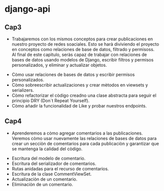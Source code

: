 # django-api






## Cap3
- Trabajaremos con los mismos conceptos para crear publicaciones en nuestro proyecto de redes soaciales. Esto se harà diviviendo el proyecto en conceptos como relaciones de base de datos, filtrado y permisoss. Al final de este capìtulo, seràs capaz de trabajar con relaciones de bases de datos usando modelos de Django, escribir filtros y permisos personalizados, y eliminar y actualizar objetos.
* Còmo usar relaciones de bases de datos y escribir permisos personalizados.
* Còmo sobreescribir actualizaciones y crear mètodos en viewsets y serializers.
* Còmo refactorizar el còdigo creadno una clase abstracta para seguir el principio DRY (Don`t Repeat Yourself).
* Còmo añadir la funcionalidad de Like y probar nuestros endpoints.

## Cap4
- Aprenderemos a còmo agregar comentarios a las publicaciones. Veremos còmo usar nuevamente las relaciones de bases de datos para crear un secciòn de comentarios para cada publicaciòn y garantizar que se mantenga la calidad del còdigo.
* Escritura del modelo de comentario.
* Escritura del serializador de comentarios.
* Rutas anidadas para el recurso de comentarios.
* Escritura de la clase CommentViewSet.
* Actualizaciòn de un comentario.
* Eliminaciòn de un comentario.

